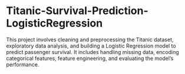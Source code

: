 # Titanic-Survival-Prediction-LogisticRegression
This project involves cleaning and preprocessing the Titanic dataset, exploratory data analysis, and building a Logistic Regression model to predict passenger survival. It includes handling missing data, encoding categorical features, feature engineering, and evaluating the model’s performance.

